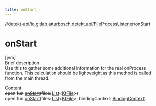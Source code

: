 ```yaml
---
title: onStart -
---
```

//[detekt-api](../../index.md)/[io.gitlab.arturbosch.detekt.api](../index.md)/[FileProcessListener](index.md)/[onStart](on-start.md)



# onStart  
[jvm]  
Brief description  
Use this to gather some additional information for the real onProcess function. This calculation should be lightweight as this method is called from the main thread.  
  
  
Content  
~~open~~ ~~fun~~ [~~onStart~~](on-start.md)~~(~~~~files~~~~:~~ [List](https://kotlinlang.org/api/latest/jvm/stdlib/kotlin.collections/-list/index.html)<[KtFile]()>~~)~~  
open fun [onStart](on-start.md)(files: [List](https://kotlinlang.org/api/latest/jvm/stdlib/kotlin.collections/-list/index.html)<[KtFile]()>, bindingContext: [BindingContext]())  




